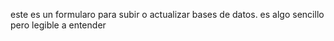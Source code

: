 este es un formularo para subir o actualizar bases de datos.
es algo sencillo pero legible a entender
